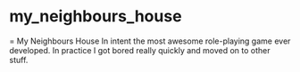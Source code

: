 # my_neighbours_house
= My Neighbours House
In intent the most awesome role-playing game ever developed. In practice I got bored really quickly and moved on to other stuff. 
